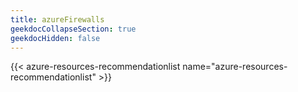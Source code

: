 ```yaml
---
title: azureFirewalls
geekdocCollapseSection: true
geekdocHidden: false
---
```


{{< azure-resources-recommendationlist name="azure-resources-recommendationlist" >}}

